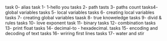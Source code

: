 task 0- alias
task 1- 1-hello you
tasks 2- path
tasts 3- paths count
tasks4- global variables
tasks 5- local variables
tasks 6- creating local variables
tasks 7- creating global variables
taask 8- true knoweledge
tasks 9- divid & rules
tasks 10- love exponent
task 11- binary 
tasks 12- combination
tasks 13- print float
tasks 14- decimal-to - hexadecimal.
tasks 15- encoding and decoding of text
tasks 16- wriring first lines
tasks 17- water and stir
